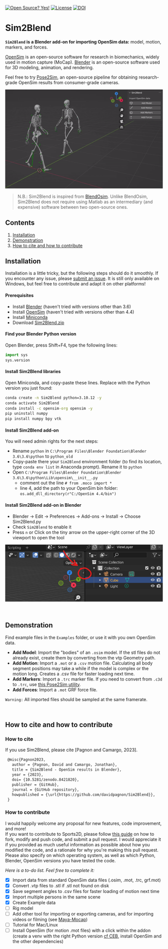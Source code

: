 [![Open Source? Yes!](https://badgen.net/badge/Open%20Source%20%3F/Yes%21/blue?icon=github)](https://github.com/Naereen/badges/)
[![License](https://img.shields.io/badge/license-MIT-blue)](https://opensource.org/license/mit)
[![DOI](https://zenodo.org/badge/DOI/10.5281/zenodo.8421820.svg)](https://doi.org/10.5281/zenodo.8421820)


# Sim2Blend

**`Sim2Blend` is a Blender add-on for importing OpenSim data:** model, motion, markers, and forces.

[OpenSim](https://simtk.org/projects/opensim) is an open-source software for research in biomechanics, widely used in motion capture (MoCap). [Blender](https://www.blender.org) is an open-source software used for 3D modeling, animation, and rendering. 

Feel free to try [Pose2Sim](https://github.com/perfanalytics/pose2sim), an open-source pipeline for obtaining research-grade OpenSim results from consumer-grade cameras.

<img src='Content/Demo_Sim2Blend.gif' title='Sim2Blend demonstration. An OpenSim model imported in Blender, along with its motion, markers, and force results.'  width="760">

> N.B.: Sim2Blend is inspired from [BlendOsim](https://github.com/JonathanCamargo/BlendOsim). Unlike BlendOsim, Sim2Blend does not require using Matlab as an intermediary (and expensive) software between two open-source ones.


## Contents
1. [Installation](#installation)
2. [Demonstration](#demonstration)
3. [How to cite and how to contribute](#how-to-cite-and-how-to-contribute)


## Installation

Installation is a little tricky, but the following steps should do it smoothly. If you encounter any issue, please [submit an issue](https://github.com/davidpagnon/Sim2Blend/issues). It is still only available on Windows, but feel free to contribute and adapt it on other platforms!

#### Prerequisites

- Install [Blender](https://www.blender.org/download/) (haven't tried with versions other than 3.6)
- Install [OpenSim](https://simtk.org/projects/opensim) (haven't tried with versions other than 4.4)
- Install [Miniconda](https://docs.conda.io/en/latest/miniconda.html)
- Download [Sim2Blend.zip](https://github.com/davidpagnon/Sim2Blend/raw/main/Sim2Blend.zip)

#### Find your Blender Python version

Open Blender, press Shift+F4, type the following lines:

``` python
import sys
sys.version
```

#### Install Sim2Blend libraries

Open Miniconda, and copy-paste these lines. Replace with the Python version you just found:
``` cmd
conda create -n Sim2Blend python=3.10.12 -y 
conda activate Sim2Blend
conda install -c opensim-org opensim -y
pip uninstall numpy
pip install numpy bpy vtk
```

#### Install Sim2Blend add-on

You will need admin rights for the next steps:
- Rename `python` in `C:\Program Files\Blender Foundation\Blender 3.6\3.6\python` to `python_old`
- Copy-paste there your `Sim2Blend` environment folder (to find its location, type `conda env list` in Anaconda prompt). Rename it to `python`
- Open `C:\Program Files\Blender Foundation\Blender 3.6\3.6\python\Lib\opensim\__init__.py` 
  - comment out the line `# from .moco import *`
  - line 4, add the path to your OpenSim bin folder: `os.add_dll_directory(r"C:/OpenSim 4.4/bin")`

#### Install Sim2Blend add-on in Blender

- Blender -> Edit -> Preferences -> Add-ons -> Install -> Choose Sim2Blend.py
- Check `Sim2Blend` to enable it
- Press `n` or Click on the tiny arrow on the upper-right corner of the 3D viewport to open the tool

![Where to find Sim2Blend add-on](Content/Show_Sim2Blend.png)

<br>

## Demonstration

Find example files in the `Examples` folder, or use it with you own OpenSim data.

- **Add Model**: Import the "bodies" of an `.osim` model. If the stl files do not already exist, create them by converting from the vtp Geometry path.
- **Add Motion**: Import a `.mot` or a `.csv` motion file. Calculating all body segment positions may take a while if the model is complex or the motion long. Creates a .csv file for faster loading next time.
- **Add Markers**: Import a `.trc` marker file. If you need to convert from `.c3d` to `.trc`, use [this Pose2Sim utility](https://github.com/perfanalytics/pose2sim/blob/main/Pose2Sim/Utilities/c3d_to_trc.py).
- **Add Forces**: Import a `.mot` GRF force file.

`Warning:` All imported files should be sampled at the same framerate.

<br>

## How to cite and how to contribute

### How to cite

If you use Sim2Blend, please cite [Pagnon and Camargo, 2023].

     @misc{Pagnon2023,
       author = {Pagnon, David and Camargo, Jonathan},
       title = {Sim2Blend - OpenSim results in Blender},
       year = {2023},
       doi= {10.5281/zenodo.8421820},
       publisher = {GitHub},
       journal = {GitHub repository},
       howpublished = {\url{https://github.com/davidpagnon/Sim2Blend}},
     }

### How to contribute

I would happily welcome any proposal for new features, code improvement, and more!\
If you want to contribute to Sports2D, please follow [this guide](https://docs.github.com/en/get-started/quickstart/contributing-to-projects) on how to fork, modify and push code, and submit a pull request. I would appreciate it if you provided as much useful information as possible about how you modified the code, and a rationale for why you're making this pull request. Please also specify on which operating system, as well as which Python, Blender, OpenSim versions you have tested the code.

*Here is a to-do list. Feel free to complete it:*
- [x] Import data from standard OpenSim data files (.osim, .mot, .trc, grf.mot)
- [x] Convert .vtp files to .stl if .stl not found on disk
- [x] Save segment angles to .csv files for faster loading of motion next time
- [x] Import multiple persons in the same scene
- [x] Create Example data
- [ ] Rig model
- [ ] Add other tool for importing or exporting cameras, and for importing videos or filming (see [Maya-Mocap](https://github.com/davidpagnon/Maya-Mocap/))
- [ ] Tutorial for Mac/Linux
- [ ] Install OpenSim (for motion .mot files) with a click within the addon (create a venv with the right Python version [cf CEB](https://drive.google.com/file/d/1x3JfKfUXwi-61AqsbDeMVRS_h66Ap-dW/view), install OpenSim and the other dependencies)
